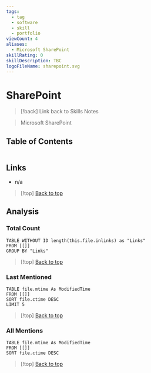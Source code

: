 ```yaml
---
tags:
  - tag
  - software
  - skill
  - portfolio
viewCount: 4
aliases:
  - Microsoft SharePoint
skillRating: 0
skillDescription: TBC
logoFileName: sharepoint.svg
---
```


# SharePoint

> [!back] Link back to <span class="theme-link">Skills Notes</span>

> <span class="theme-link">Microsoft</span> SharePoint

## Table of Contents

```table-of-contents
```

## Links

- n/a

>[!top] [Back to top](#Table%20of%20Contents)

## Analysis

### Total Count

```dataview
TABLE WITHOUT ID length(this.file.inlinks) as "Links"
FROM [[]]
GROUP BY "Links"
```

>[!top] [Back to top](#Table%20of%20Contents)

### Last Mentioned

```dataview
TABLE file.mtime As ModifiedTime
FROM [[]]
SORT file.ctime DESC
LIMIT 5
```

>[!top] [Back to top](#Table%20of%20Contents)

### All Mentions

```dataview
TABLE file.mtime As ModifiedTime
FROM [[]]
SORT file.ctime DESC
```

>[!top] [Back to top](#Table%20of%20Contents)